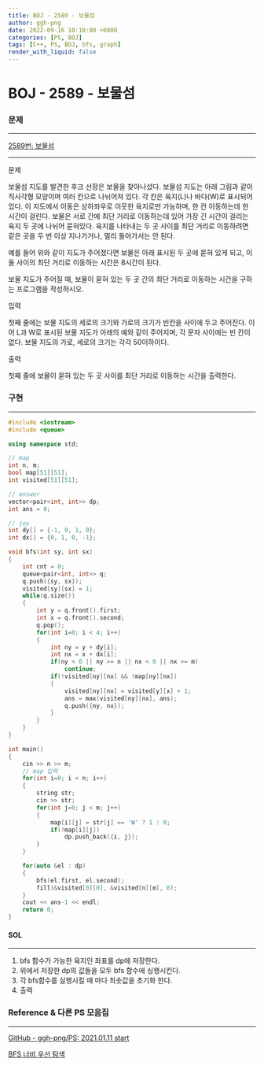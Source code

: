 ```yaml
---
title: BOJ - 2589 - 보물섬
author: ggh-png
date: 2022-09-16 10:10:00 +0800
categories: [PS, BOJ]
tags: [C++, PS, BOJ, bfs, graph]
render_with_liquid: false
---
```

# BOJ - 2589 - 보물섬

### 문제

---

[2589번: 보물섬](https://www.acmicpc.net/problem/2589)

---

문제

보물섬 지도를 발견한 후크 선장은 보물을 찾아나섰다. 보물섬 지도는 아래 그림과 같이 직사각형 모양이며 여러 칸으로 나뉘어져 있다. 각 칸은 육지(L)나 바다(W)로 표시되어 있다. 이 지도에서 이동은 상하좌우로 이웃한 육지로만 가능하며, 한 칸 이동하는데 한 시간이 걸린다. 보물은 서로 간에 최단 거리로 이동하는데 있어 가장 긴 시간이 걸리는 육지 두 곳에 나뉘어 묻혀있다. 육지를 나타내는 두 곳 사이를 최단 거리로 이동하려면 같은 곳을 두 번 이상 지나가거나, 멀리 돌아가서는 안 된다.

예를 들어 위와 같이 지도가 주어졌다면 보물은 아래 표시된 두 곳에 묻혀 있게 되고, 이 둘 사이의 최단 거리로 이동하는 시간은 8시간이 된다.

보물 지도가 주어질 때, 보물이 묻혀 있는 두 곳 간의 최단 거리로 이동하는 시간을 구하는 프로그램을 작성하시오.

입력

첫째 줄에는 보물 지도의 세로의 크기와 가로의 크기가 빈칸을 사이에 두고 주어진다. 이어 L과 W로 표시된 보물 지도가 아래의 예와 같이 주어지며, 각 문자 사이에는 빈 칸이 없다. 보물 지도의 가로, 세로의 크기는 각각 50이하이다.

출력

첫째 줄에 보물이 묻혀 있는 두 곳 사이를 최단 거리로 이동하는 시간을 출력한다.

### 구현

---

```cpp
#include <iostream>
#include <queue>

using namespace std;

// map
int n, m;
bool map[51][51];
int visited[51][51];

// answer
vector<pair<int, int>> dp;
int ans = 0;

// joy
int dy[] = {-1, 0, 1, 0};
int dx[] = {0, 1, 0, -1};

void bfs(int sy, int sx)
{
    int cnt = 0;
    queue<pair<int, int>> q;
    q.push({sy, sx});
    visited[sy][sx] = 1;
    while(q.size())
    {
        int y = q.front().first;
        int x = q.front().second;
        q.pop();
        for(int i=0; i < 4; i++)
        {
            int ny = y + dy[i];
            int nx = x + dx[i];
            if(ny < 0 || ny >= n || nx < 0 || nx >= m)
                continue;
            if(!visited[ny][nx] && !map[ny][nx])
            {
                visited[ny][nx] = visited[y][x] + 1;
                ans = max(visited[ny][nx], ans);
                q.push({ny, nx});
            }
        }
    }
}

int main()
{
    cin >> n >> m;
    // map 입력
    for(int i=0; i < n; i++)
    {
        string str;
        cin >> str;
        for(int j=0; j < m; j++)
        {
            map[i][j] = str[j] == 'W' ? 1 : 0;
            if(!map[i][j])
                dp.push_back({i, j});
        }
    }

    for(auto &el : dp)
    {
        bfs(el.first, el.second);
        fill(&visited[0][0], &visited[n][m], 0);
    }
    cout << ans-1 << endl;
    return 0;
}
```

#### SOL

---

1. bfs 함수가 가능한 육지인 좌표를 dp에 저장한다.
2. 위에서 저장한 dp의 값들을 모두 bfs 함수에 싱행시킨다.
3. 각 bfs함수를 실행시킬 때 마다 최솟값을 초기화 한다. 
4. 출력 

 

### Reference & 다른 PS 모음집

---

[GitHub - ggh-png/PS: 2021.01.11 start](https://github.com/ggh-png/PS)

[BFS 너비 우선 탐색](https://ggh-png.github.io/posts/bfs/)